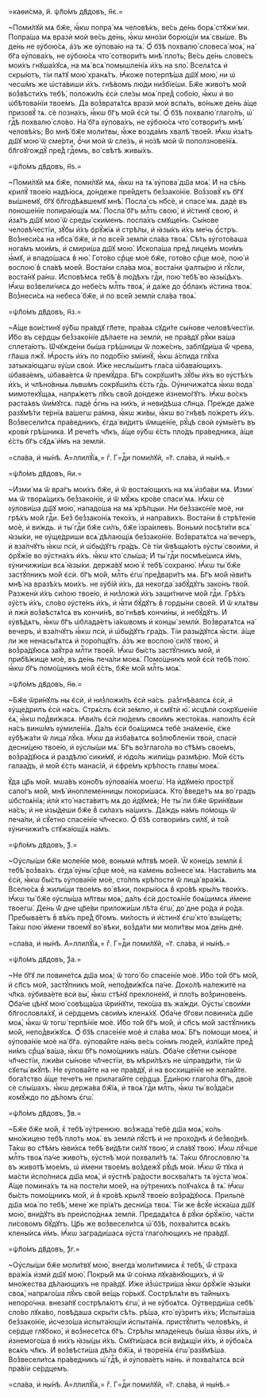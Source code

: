 =каѳи́сма, и҃. ѱл҃о́мъ дв҃довъ, н҃є.=

~Поми́лꙋй мѧ бж҃е, ꙗ҆́кѡ попра́ мѧ человѣ́къ, ве́сь де́нь борѧ̀ стꙋжи́ ми.
Попра́ша мѧ вразѝ моѝ ве́сь де́нь, ꙗ҆́кѡ мно́зи борю́щїи мѧ̀ свы́ше. Въ де́нь
не ᲂу҆бою́сѧ, а҆́зъ же ᲂу҆пова́ю на тѧ̀. Ѻ҆́ бз҃ѣ похвалю̀ словеса̀ моѧ̀, на́
бг҃а ᲂу҆пова́хъ, не ᲂу҆бою́сѧ что̀ сотвори́тъ мнѣ̀ пло́ть; Ве́сь де́нь слове́съ
мои́хъ гнꙋша́хꙋсѧ, на мѧ̀ всѧ̀ помышле́нїѧ и҆́хъ на ѕло̀. Вселѧ́тсѧ и҆
скры́ютъ, ті́и пѧ́тꙋ мою̀ хранѧ́тъ. Ꙗ҆́коже потерпѣ́ша дш҃ꙋ мою̀, ни ѡ҆ чесѡ́мъ
же ѡ҆ста́виши и҆́хъ. гнѣ́вомъ лю́ди низ̾бїе́ши. Бж҃е живо́тъ мо́й воз̾вѣсти́хъ
тебѣ̀, положи́лъ є҆сѝ сле́зы моѧ̀ пред̾ собо́ю, ꙗ҆́кѡ и҆ во ѡ҆бѣтова́нїи
твое́мъ. Да воз̾вратѧ́тсѧ вразѝ моѝ вспѧ́ть, во́ньже де́нь а҆́ще призовꙋ́ тѧ.
сѐ позна́хъ, ꙗ҆́кѡ бг҃ъ мо́й є҆сѝ ты̀. Ѻ҆́ бз҃ѣ похвалю̀ глаго́лъ, ѡ҆́ гдⷭ҇ѣ
похвалю̀ сло́во. На́ бг҃а ᲂу҆пова́хъ, не ᲂу҆бою́сѧ что̀ сотвори́тъ мнѣ̀
человѣ́къ; Во мнѣ̀ бж҃е моли́твы, ꙗ҆́же возда́мъ хвалѣ̀ твое́й. Ꙗ҆́кѡ и҆зѧ́тъ
дш҃ꙋ мою̀ ѿ сме́рти, ѻ҆́чи моѝ ѿ сле́зъ, и҆ но́зѣ моѝ ѿ поползнове́нїѧ.
бл҃гоꙋгождꙋ̀ пре́д̾ гдⷭ҇емъ, во́ свѣтѣ живы́хъ.

=ѱл҃о́мъ дв҃довъ, н҃ѕ.=

~Поми́лꙋй мѧ бж҃е, поми́лꙋй мѧ, ꙗ҆́кѡ на тѧ̀ ᲂу҆пова̀ дш҃а моѧ̀. И҆ на сѣ́нь
крилꙋ̀ твое́ю надѣ́юсѧ, до́ндеже пре́йдетъ без̾зако́нїе. Воз̾зовꙋ̀ къ бг҃ꙋ
вы́шнемꙋ, бг҃ꙋ бл҃годѣ́ѧвшемꙋ мнѣ̀. Посла̀ съ нб҃сѐ, и҆ спасе́ мѧ. дадѐ въ
поноше́нїе попира́ющїѧ мѧ̀. Посла̀ бг҃ъ млⷭ҇ть свою̀, и҆ и҆́стинꙋ свою̀, и҆
и҆зѧ́тъ дш҃ꙋ мою̀ ѿ среды̀ ски́менъ. поспа́хъ смꙋще́нъ. Сы́нове человѣ́честїи,
зꙋ́бы и҆́хъ ѻ҆рꙋ́жїѧ и҆ стрѣ́лы, и҆ ꙗ҆зы́къ и҆́хъ ме́чь ѻ҆́стръ. Воз̾неси́сѧ на
нб҃са̀ бж҃е, и҆ по все́й землѝ сла́ва твоѧ̀. Сѣ́ть ᲂу҆гото́ваша нога́мъ мои́мъ,
и҆ смири́ша дш҃ꙋ мою̀. И҆скопа́ша пред̾ лице́мъ мои́мъ ꙗ҆́мꙋ, и҆ впадо́шасѧ в̾
ню̀. Гото́во срⷣце моѐ бж҃е, гото́во срⷣце моѐ, пою̀ и҆ воспою̀ в̾ сла́вѣ
мое́й. Воста́ни сла́ва моѧ̀, воста́ни ѱалты́рю и҆ гꙋ́сли, воста́нꙋ ра́нѡ.
И҆сповѣ́мсѧ тебѣ̀ в̾ лю́дѣхъ гдⷭ҇и, пою̀ тебѣ̀ во ꙗ҆зы́цѣхъ. Ꙗ҆́кѡ воз̾вели́чисѧ
до небе́съ млⷭ҇ть твоѧ̀, и҆ да́же до ѻ҆́блакъ и҆́стина твоѧ̀. Воз̾неси́сѧ на
небеса̀ бж҃е, и҆ по все́й землѝ сла́ва твоѧ̀.

=ѱл҃о́мъ дв҃довъ, н҃з.=

~А҆́ще вои́стинꙋ ᲂу҆́бѡ пра́вдꙋ гл҃ете, пра́ваѧ сꙋди́те сы́нове
человѣ́честїи. И҆́бо въ се́рдцы без̾зако́нїе дѣ́лаете на землѝ, не пра́вдꙋ
рꙋ́ки ва́ша сплета́ютъ. Ѡ҆чꙋжде́ни бы́ша грѣ́шницы ѿ ложе́снъ, заблꙋди́ша ѿ́
чрева, гл҃аша лжꙋ̀. Ꙗ҆́рость и҆́хъ по подо́бїю ѕмїинꙋ̀, ꙗ҆́кѡ а҆́спида глꙋ́ха
затыка́ющагѡ ᲂу҆́ши своѝ. И҆́же неслы́шитъ гла́са ѡ҆бава́ющихъ. ѡ҆бава́емъ,
ѡ҆бава́етсѧ ѿ премꙋ́дра. Бг҃ъ сокрꙋши́тъ зꙋ́бы и҆́хъ во ᲂу҆стѣ́хъ и҆́хъ, и҆
члѣно́вныѧ львѡ́мъ сокрꙋши́лъ є҆́сть гдⷭ҇ь. Оу҆ничижа́тсѧ ꙗ҆́кѡ вода̀
мимотекꙋ́щаѧ, напрѧ́жетъ лꙋ́къ сво́й до́ндеже и҆знемо́гꙋтъ. Ꙗ҆́кѡ во́скъ
раста́ѧвъ ѿи́мꙋтсѧ. падѐ ѻ҆́гнь на ни́хъ, и҆ неви́дѣша сл҃нца. Пре́жде да́же
разꙋмѣ́ти те́рнїѧ ва́шегѡ ра́мна, ꙗ҆́кѡ жи́вы, ꙗ҆́кѡ во́ гнѣвѣ по́жретъ и҆́хъ.
Воз̾весели́тсѧ пра́ведникъ, є҆гда̀ ви́дитъ ѿмще́нїе, рꙋ́цѣ своѝ ᲂу҆мы́етъ въ
кровѝ грѣ́шника. И҆ рече́тъ чл҃къ, а҆́ще ᲂу҆́бѡ є҆́сть пло́дъ пра́ведника,
а҆́ще є҆́сть бг҃ъ сꙋдѧ̀ и҆́мъ на землѝ.

=сла́ва, и҆ ны́нѣ. А҆=ллилꙋ́їѧ,= гⷤ. Г=дⷭ҇и поми́лꙋй, =г҃. сла́ва, и҆ ны́нѣ.=

=ѱл҃о́мъ дв҃довъ, н҃и.=

~И҆зми́ мѧ ѿ вра́гъ мои́хъ бж҃е, и҆ ѿ воста́ющихъ на мѧ̀ и҆зба́ви мѧ. И҆зми́
мѧ ѿ творѧ́щихъ без̾зако́нїе, и҆ ѿ мꙋ́жь кро́ве спаси́ мѧ. Ꙗ҆́кѡ сѐ ᲂу҆лови́ша
дш҃ꙋ мою̀, нападо́ша на мѧ̀ крѣ́пцыи. Ни без̾зако́нїе моѐ, ни грѣ́хъ мо́й
гдⷭ҇и. Без̾ без̾зако́нїѧ теко́хъ, и҆ напра́вихъ. Воста́ни в̾ стрѣ́тенїе моѐ,
и҆ ви́ждь. и҆ ты̀ гдⷭ҇и бж҃е си́лъ, бж҃е і҆зра́илевъ. Воньмѝ посѣти́ти всѧ̀
ꙗ҆зы́ки, не ᲂу҆ще́дриши всѧ̀ дѣ́лающїѧ без̾зако́нїе. Воз̾вратѧ́тсѧ на́ вечеръ,
и҆ вза́лчꙋтъ ꙗ҆́кѡ псѝ, и҆ ѡ҆бы́дꙋтъ гра́дъ. Сѐ ті́и ѿвѣща́ютъ ᲂу҆сты̀
свои́ми, и҆ ѻ҆рꙋ́жїе во ᲂу҆стна́хъ и҆́хъ. ꙗ҆́кѡ кто̀ слы́ша; И҆ ты̀ гдⷭ҇и
посмѣе́шисѧ и҆́мъ, ᲂу҆ничижи́ши всѧ̀ ꙗ҆зы́ки. держа́вꙋ мою̀ к̾ тебѣ̀ сохраню̀.
Ꙗ҆́кѡ ты̀ бж҃е застꙋ́пникъ мо́й є҆сѝ. бг҃ъ мо́й, млⷭ҇ть є҆гѡ̀ пред̾вари́тъ мѧ.
Бг҃ъ мо́й ꙗ҆ви́тъ мнѣ̀ на вразѣ́хъ мои́хъ. не ᲂу҆бі́й и҆́хъ, да некогда̀
забꙋ́дꙋтъ зако́нъ тво́й. Разженѝ и҆́хъ си́лою твое́ю, и҆ низ̾ложѝ и҆́хъ
защи́тниче мо́й гдⷭ҇и. Грѣ́хъ ᲂу҆́стъ и҆́хъ, сло́во ᲂу҆сте́нъ и҆́хъ, и҆ ꙗ҆́ти
бꙋ́дꙋтъ в̾ горды́ни свое́й. И҆ ѿ клѧ́твы и҆ лжѝ воз̾вѣстѧ́тсѧ въ кончи́нѣ, во́
гнѣвѣ кончи́ны, и҆ небꙋ́дꙋтъ. И҆ ᲂу҆вѣ́дѧтъ, ꙗ҆́кѡ бг҃ъ ѡ҆блада́етъ і҆а́кѡвомъ
и҆ концы̀ землѝ. Воз̾вратѧ́тсѧ на́ вечеръ, и҆ вза́лчꙋтъ ꙗ҆́кѡ псѝ, и҆
ѡ҆бы́дꙋтъ гра́дъ. Ті́и разы́дꙋтсѧ ꙗ҆́сти. а҆́ще ли же ненасы́тѧтсѧ и҆
поро́пщꙋтъ. а҆́зъ же воспою̀ си́лꙋ твою̀, и҆ воз̾ра́дꙋюсѧ заꙋ́тра млⷭ҇ти твое́й.
Ꙗ҆́кѡ бы́сть застꙋ́пникъ мо́й, и҆ прибѣ́жище моѐ, въ де́нь печа́ли моеѧ̀.
Помо́щникъ мо́й є҆сѝ тебѣ̀ пою̀. ꙗ҆́кѡ бг҃ъ помо́щникъ мо́й є҆́сть, бж҃е мо́й
млⷭ҇ть моѧ̀.

=ѱл҃о́мъ дв҃довъ, н҃ѳ.=

~Бж҃е ѿри́нꙋлъ ны є҆сѝ, и҆ низ̾ложи́лъ є҆сѝ на́съ. раз̾гнѣ́валсѧ є҆сѝ, и҆
ᲂу҆ще́дрилъ є҆сѝ на́съ. Стрѧ́слъ є҆сѝ зе́млю, и҆ смꙋтѝ ю҆̀. и҆сцѣлѝ
сокрꙋше́нїе є҆ѧ̀, ꙗ҆́кѡ под̾ви́жасѧ. Ꙗ҆ви́лъ є҆сѝ лю́демъ свои́мъ жесто́каѧ.
напои́лъ є҆сѝ на́съ винѡ́мъ ᲂу҆миле́нїѧ. Да́лъ є҆сѝ боѧ́щимсѧ тебѐ
зна́менїе, є҆́же ᲂу҆бѣжа́ти ѿ лица̀ лꙋ́ка. Ꙗ҆́кѡ да и҆зба́вѧтсѧ воз̾лю́бленїи
твоѝ, спасѝ десни́цею твое́ю, и҆ ᲂу҆слы́ши мѧ̀. Бг҃ъ воз̾глаго́ла во ст҃ѣ́мъ
свое́мъ, воз̾ра́дꙋюсѧ и҆ раздѣлю̀ сики́мꙋ, и҆ ю҆до́ль жили́щь размѣ́рю. Мо́й
є҆́сть галаа́дъ, и҆ мо́й є҆́сть манасі́й, и҆ є҆фре́мъ крѣ́пость главы̀ моеѧ̀.

ꙋ́да цр҃ь мо́й. мѡа́въ коно́бъ ᲂу҆пова́нїѧ моегѡ̀. На и҆дꙋме́ю прострꙋ̀
сапо́гъ мо́й, мнѣ̀ и҆ноплеме́нницы покори́шасѧ. Кто̀ в̾веде́тъ мѧ во́ градъ
ѡ҆бстоѧ́нїѧ; и҆лѝ кто̀ наста́витъ мѧ до и҆дꙋме́ѧ; Не ты́ ли бж҃е ѿри́нꙋвыи
на́съ; и҆ не и҆зы́деши бж҃е в̾ си́лахъ на́шихъ. Да́ждь на́мъ по́мощь ѿ печа́ли,
и҆ сꙋ́етно спасе́нїе чл҃ческо. Ѻ҆́ бз҃ѣ сотвори́мъ си́лꙋ, и҆ то́й ᲂу҆ничижи́тъ
стꙋжа́ющїѧ на́мъ.

=ѱл҃о́мъ дв҃довъ, ѯ҃.=

~Оу҆слы́ши бж҃е моле́нїе моѐ, воньмѝ мл҃твѣ мое́й. Ѿ коне́цъ землѝ к̾
тебѣ̀ воз̾ва́хъ. є҆гда̀ ᲂу҆ны̀ срⷣце моѐ, на ка́мень воз̾несе́ мѧ. Наста́вилъ
мѧ є҆сѝ, ꙗ҆́кѡ бы́сть ᲂу҆пова́нїе моѐ, сто́лпъ крѣ́пости ѿ лица̀ вра́жїѧ.
Вселю́сѧ в̾ жили́щи твое́мъ во́ вѣки, покры́юсѧ в̾ кро́вѣ кры́лъ твои́хъ. Ꙗ҆́кѡ
ты̀ бж҃е ᲂу҆слы́ша мл҃твы моѧ̀, да́лъ є҆сѝ достоѧ́нїе боѧ́щимсѧ и҆́мене
твоегѡ̀. Де́нь ѿ́ дне цр҃е́ви приложи́ши лѣ́та є҆гѡ̀, до́ дне ро́да и҆ ро́да.
Пребыва́етъ в̾ вѣ́къ пре́д̾ бг҃омъ. ми́лость и҆ и҆́стинꙋ є҆гѡ̀ кто̀ взы́щетъ;
Та́кѡ пою̀ и҆́мени твоемꙋ̀ во́ вѣки, воз̾да́ти ми моли́твы моѧ̀ де́нь днѐ.

=сла́ва, и҆ ны́нѣ. А҆=ллилꙋ́їѧ,= гⷤ. Г=дⷭ҇и поми́лꙋй, =г҃. сла́ва, и҆ ны́нѣ.=

=ѱл҃о́мъ дв҃довъ, ѯ҃а.=

~Не бг҃ꙋ ли повине́тсѧ дш҃а моѧ̀; ѿ того́ бо спасе́нїе моѐ. И҆́бо то́й бг҃ъ
мо́й, и҆ сп҃съ мо́й, застꙋ́пникъ мо́й, непод̾ви́жꙋсѧ па́че. Доко́лѣ належитѐ на
чл҃ка. ᲂу҆бива́ете всѝ вы̀, ꙗ҆́кѡ стѣ́нꙋ преклоне́нꙋ, и҆ пло́ть воз̾ринове́нъ.
Ѻ҆ба́че цѣ́нꙋ мою̀ совѣща́ша ѿри́нꙋти, теко́ша въ жа́жди. Оу҆сты̀ свои́ми
бл҃гословлѧ́хꙋ, и҆ се́рдцемъ свои́мъ кленѧ́хꙋ. Ѻ҆ба́че бг҃ови повини́сѧ дш҃е
моѧ̀, ꙗ҆́кѡ ѿ тогѡ̀ терпѣ́нїе моѐ. И҆́бо то́й бг҃ъ мо́й, и҆ сп҃съ мо́й
застꙋ́пникъ мо́й, непод̾ви́жꙋсѧ. Ѻ҆́ бз҃ѣ спасе́нїе моѐ и҆ сла́ва моѧ̀. Бг҃ъ
по́мощи моеѧ̀, и҆ ᲂу҆пова́нїе моѐ на́ бг҃а. ᲂу҆пова́йте на́нь ве́сь со́нмъ
люде́й, и҆злїѧ́йте пред̾ ни́мъ срⷣца̀ ва́ша, ꙗ҆́кѡ бг҃ъ помо́щникъ на́шъ.
Ѻ҆ба́че сꙋ́етни сы́нове чл҃честїи, лжи́ви сы́нове чл҃честїи, въ мѣри́лѣхъ не
ѡ҆правди́ти, ті́и ѿ сꙋеты̀ вкꙋ́пѣ. Не ᲂу҆пова́йте на не пра́вдꙋ, и҆ на
восхище́нїе не жела́йте. бога́тство а҆́ще тече́тъ не прилага́йте се́рдца.
Е҆ди́ною глаго́ла бг҃ъ, дво́е сѐ слы́шахъ. ꙗ҆́кѡ держа́ва бж҃їѧ, и҆ твоѧ̀
гдⷭ҇и млⷭ҇ть, ꙗ҆́кѡ ты̀ воз̾да́си комꙋ́ждо по дѣ́ломъ є҆гѡ̀.

=ѱл҃о́мъ дв҃довъ, ѯ҃в.=

~Бж҃е бж҃е мо́й, к̾ тебѣ̀ ᲂу҆́тренюю. воз̾жада̀ тебѐ дш҃а моѧ̀, ко́ль
мно́жицею тебѣ̀ пло́ть моѧ̀. въ землѝ пꙋ́стѣ и҆ не прохо́днѣ и҆ без̾во́днѣ.
Та́кѡ во ст҃ѣ́мъ ꙗ҆ви́хсѧ тебѣ̀ ви́дѣти си́лꙋ твою̀, и҆ сла́вꙋ твою̀. Ꙗ҆́кѡ
лꙋ́чше млⷭ҇ть твоѧ̀ па́че живо́тъ, ᲂу҆стнѣ̀ моѝ похвали́тѣ тѧ̀. Та́кѡ
бл҃гословлю́ тѧ въ животѣ̀ мое́мъ, ѡ҆ и҆́мени твое́мъ воз̾дежꙋ̀ рꙋ́цѣ моѝ.
Ꙗ҆́кѡ ѿ́ тꙋка и҆ ма́сти и҆спо́лнисѧ дш҃а моѧ̀, и҆ ᲂу҆стнѣ̀ ра́дости восхва́лѧтъ
тѧ̀ ᲂу҆ста̀ моѧ̀. А҆́ще помина́хъ тѧ на посте́ли мое́й, на ᲂу҆́тренихъ поꙋча́хсѧ
в̾ тѧ̀. Ꙗ҆́кѡ бы́сть помо́щникъ мо́й, и҆ в̾ кро́вѣ крылꙋ̀ твое́ю воз̾ра́дꙋюсѧ.
Прильпѐ дш҃а моѧ̀ по тебѣ̀, мене́ же прїѧ́тъ десни́ца твоѧ̀. Ті́и же в̾сꙋ́е
и҆ска́ша дш҃ꙋ мою̀, вни́дꙋтъ въ преи҆спо́днѧѧ землѝ. Предадѧ́тсѧ в̾ рꙋ́ки
ѻ҆рꙋ́жїю, ча́сти ли́совомъ бꙋ́дꙋтъ. Цр҃ь же воз̾весели́тсѧ ѡ҆́ бз҃ѣ,
похва́литсѧ всѧ́къ клены́исѧ и҆́мъ. Ꙗ҆́кѡ загради́шасѧ ᲂу҆ста̀ глаго́лющихъ не
пра́вдꙋ.

=ѱл҃о́мъ дв҃довъ, ѯ҃г.=

~Оу҆слы́ши бж҃е моли́твꙋ мою̀, внегда̀ моли́тимисѧ к̾ тебѣ̀, ѿ́ страха
вра́жїѧ и҆змѝ дш҃ꙋ мою̀. Покры́й мѧ ѿ со́нма лꙋка́внꙋющихъ, и҆ ѿ мно́жества
дѣ́лающихъ не пра́вдꙋ. И҆́же и҆з̾ѡ҆стри́ша ꙗ҆́кѡ ѻ҆рꙋ́жїе ꙗ҆зы́ки своѧ̀,
напрѧго́ша лꙋ́къ сво́й ве́щь го́рькꙋ. Сострѣлѧ́ти въ та́йныхъ непоро́чна.
внеза́пꙋ сострѣлѧ́ютъ є҆гѡ̀, и҆ не ᲂу҆боѧ́тсѧ. Оу҆тверди́ша себѣ̀ сло́во
лꙋка́во, повѣ́даша скры́ти сѣ́ть. рѣ́ша, кто̀ ᲂу҆́зритъ и҆́хъ; И҆спыта́ша
без̾зако́нїе, и҆счезо́ша и҆спыта́ющїи и҆спыта́нїѧ. пристꙋ́питъ человѣ́къ, и҆
се́рдце глꙋбоко̀, и҆ воз̾несе́тсѧ бг҃ъ. Стрѣ́лы младе́нецъ бы́ша ꙗ҆́звы и҆́хъ,
и҆ и҆знемого́ша в̾ ни́хъ ꙗ҆зы́цы и҆́хъ. Смꙋти́шасѧ всѝ ви́дѧщїи и҆́хъ, и҆
ᲂу҆боѧ́сѧ всѧ́къ чл҃къ. И҆ воз̾вѣсти́ша дѣ́ла бж҃їѧ, и҆ творе́нїѧ є҆гѡ̀
разꙋмѣ́ша. Воз̾весели́тсѧ пра́ведникъ ѡ҆́ гдⷭ҇ѣ, и҆ ᲂу҆пова́етъ на́нь. и҆
похва́лѧтсѧ всѝ пра́вїи се́рдцемъ.

=сла́ва, и҆ ны́нѣ. А҆=ллилꙋ́їѧ,= гⷤ. Г=дⷭ҇и поми́лꙋй, =г҃. сла́ва, и҆ ны́нѣ.=

